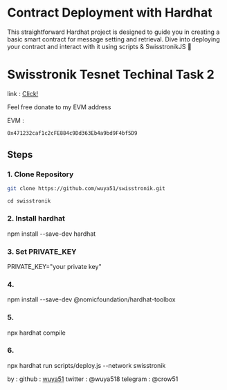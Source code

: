 # Contract Deployment with Hardhat

This straightforward Hardhat project is designed to guide you in creating a basic smart contract for message setting and retrieval. Dive into deploying your contract and interact with it using scripts & SwisstronikJS 🚀
# Swisstronik Tesnet Techinal Task 2

link : [Click!](https://www.swisstronik.com/testnet2/dashboard)

Feel free donate to my EVM address

EVM :

```bash
0x471232caf1c2cFE884c9Dd363Eb4a9bd9F4bf5D9
```

## Steps

### 1. Clone Repository

```bash
git clone https://github.com/wuya51/swisstronik.git
```

```
cd swisstronik
```

### 2. Install hardhat

npm install --save-dev hardhat

### 3. Set PRIVATE_KEY

PRIVATE_KEY="your private key"

### 4. 
npm install --save-dev @nomicfoundation/hardhat-toolbox

### 5. 
npx hardhat compile

### 6. 

npx hardhat run scripts/deploy.js --network swisstronik


by :
github : [wuya51](https://github.com/wuya51)
twitter : @wuya518
telegram : @crow51
